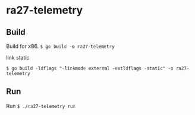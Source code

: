 # ra27-telemetry

## Build
Build for x86.
`$ go build -o ra27-telemetry`

link static

`$ go build -ldflags "-linkmode external -extldflags -static" -o ra27-telemetry`

## Run
Run
`$ ./ra27-telemetry run`
